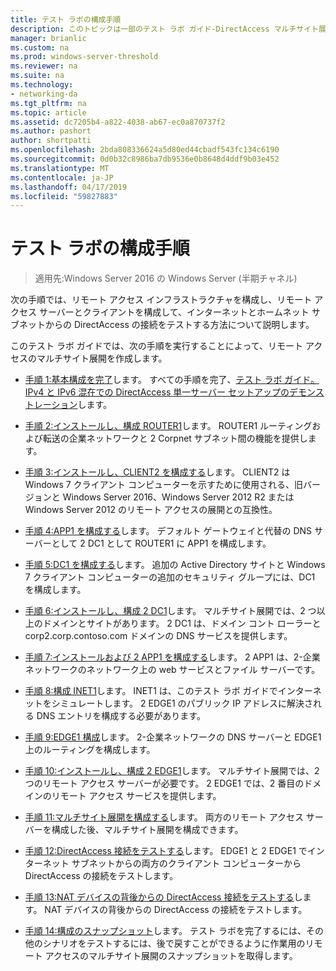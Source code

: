 ```yaml
---
title: テスト ラボの構成手順
description: このトピックは一部のテスト ラボ ガイド-DirectAccess マルチサイト展開の Windows Server 2016 のデモンストレーション
manager: brianlic
ms.custom: na
ms.prod: windows-server-threshold
ms.reviewer: na
ms.suite: na
ms.technology:
- networking-da
ms.tgt_pltfrm: na
ms.topic: article
ms.assetid: dc7205b4-a822-4038-ab67-ec0a870737f2
ms.author: pashort
author: shortpatti
ms.openlocfilehash: 2bda808336624a5d80ed44cbadf543fc134c6190
ms.sourcegitcommit: 0d0b32c8986ba7db9536e0b8648d4ddf9b03e452
ms.translationtype: MT
ms.contentlocale: ja-JP
ms.lasthandoff: 04/17/2019
ms.locfileid: "59827883"
---
```

# <a name="steps-for-configuring-the-test-lab"></a>テスト ラボの構成手順

>適用先:Windows Server 2016 の Windows Server (半期チャネル)

次の手順では、リモート アクセス インフラストラクチャを構成し、リモート アクセス サーバーとクライアントを構成して、インターネットとホームネット サブネットからの DirectAccess の接続をテストする方法について説明します。  
  
このテスト ラボ ガイドでは、次の手順を実行することによって、リモート アクセスのマルチサイト展開を作成します。  
  
-   [手順 1:基本構成を完了](assetId:///9eb4a9ba-9118-4ea3-8963-e643ec81c3ed)します。 すべての手順を完了、[テスト ラボ ガイド。IPv4 と IPv6 混在での DirectAccess 単一サーバー セットアップのデモンストレーション](https://go.microsoft.com/fwlink/p/?LinkId=237004)します。  
  
-   [手順 2:インストールし、構成 ROUTER1](assetId:///e4b1a298-d5b0-410e-970b-c5358a9378f9)します。 ROUTER1 ルーティングおよび転送の企業ネットワークと 2 Corpnet サブネット間の機能を提供します。  
  
-   [手順 3:インストールし、CLIENT2 を構成する](assetId:///6cbee1b5-f6f6-443f-8fa9-31cc5c05a0ee)します。 CLIENT2 は Windows 7 クライアント コンピューターを示すために使用される、旧バージョンと Windows Server 2016、Windows Server 2012 R2 または Windows Server 2012 のリモート アクセスの展開との互換性。  
  
-   [手順 4:APP1 を構成する](assetId:///a0ee655e-c01e-4bf3-a7b3-064e9614f810)します。 デフォルト ゲートウェイと代替の DNS サーバーとして 2 DC1 として ROUTER1 に APP1 を構成します。  
  
-   [手順 5:DC1 を構成する](assetId:///205ca795-93ce-4e53-aa6b-b44c87f0e14a)します。 追加の Active Directory サイトと Windows 7 クライアント コンピューターの追加のセキュリティ グループには、DC1 を構成します。  
  
-   [手順 6:インストールし、構成 2 DC1](assetId:///16752f61-edbf-4ff4-9d7a-e2077b66a127)します。 マルチサイト展開では、2 つ以上のドメインとサイトがあります。 2 DC1 は、ドメイン コント ローラーと corp2.corp.contoso.com ドメインの DNS サービスを提供します。  
  
-   [手順 7:インストールおよび 2 APP1 を構成する](assetId:///7d04b54e-590a-4d33-9766-415789859f29)します。 2 APP1 は、2-企業ネットワークのネットワーク上の web サービスとファイル サーバーです。  
  
-   [手順 8:構成 INET1](assetId:///8ecc0b63-8626-4939-8d26-3d51d051d231)します。 INET1 は、このテスト ラボ ガイドでインターネットをシミュレートします。 2 EDGE1 のパブリック IP アドレスに解決される DNS エントリを構成する必要があります。  
  
-   [手順 9:EDGE1 構成](assetId:///562744dc-30f6-42fa-bd5f-60a013b2179e)します。 2-企業ネットワークの DNS サーバーと EDGE1 上のルーティングを構成します。  
  
-   [手順 10:インストールし、構成 2 EDGE1](assetId:///1938c4f3-ca96-475d-9f2e-6bea3b7a4130)します。 マルチサイト展開では、2 つのリモート アクセス サーバーが必要です。 2 EDGE1 では、2 番目のドメインのリモート アクセス サービスを提供します。  
  
-   [手順 11:マルチサイト展開を構成する](assetId:///537e4b68-043f-49c9-94d8-15ce8c4b18e2)します。 両方のリモート アクセス サーバーを構成した後、マルチサイト展開を構成できます。  
  
-   [手順 12:DirectAccess 接続をテストする](assetId:///aa293b5d-4b6f-4004-95f3-0ab54804b15c)します。 EDGE1 と 2 EDGE1 でインターネット サブネットからの両方のクライアント コンピューターから DirectAccess の接続をテストします。  
  
-   [手順 13:NAT デバイスの背後からの DirectAccess 接続をテストする](assetId:///41f8195b-00a1-4991-9db8-3703514dbe0c)します。 NAT デバイスの背後からの DirectAccess の接続をテストします。  
  
-   [手順 14:構成のスナップショット](assetId:///7b56d5c9-c334-463e-9e29-d652ca110d84)します。 テスト ラボを完了するには、その他のシナリオをテストするには、後で戻すことができるように作業用のリモート アクセスのマルチサイト展開のスナップショットを取得します。  
  


